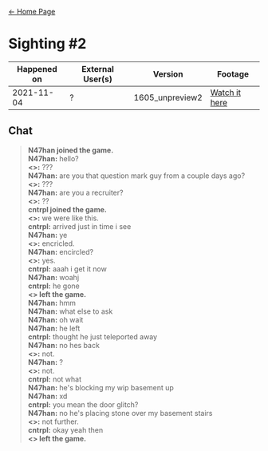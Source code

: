 [← Home Page](../README.md)

# Sighting #2
| Happened on | External User(s) | Version         | Footage                |
| ----------  | ---------------- | --------------- | ---------------------- |
| 2021-11-04  | ?                | 1605_unpreview2 | [Watch it here](https://www.youtube.com/watch?v=fq09ViaMlx4) |

## Chat
> **N47han joined the game.**  
> **N47han:** hello?  
> **<>:** ???  
> **N47han:** are you that question mark guy from a couple days ago?  
> **<>:** ???  
> **N47han:** are you a recruiter?  
> **<>:** ??  
> **cntrpl joined the game.**  
> **<>:** we were like this.  
> **cntrpl:** arrived just in time i see  
> **N47han:** ye  
> **<>:** encricled.  
> **N47han:** encircled?  
> **<>:** yes.  
> **cntrpl:** aaah i get it now  
> **N47han:** woahj  
> **cntrpl:** he gone  
> **<> left the game.**   
> **N47han:** hmm  
> **N47han:** what else to ask  
> **N47han:** oh wait  
> **N47han:** he left  
> **cntrpl:** thought he just teleported away  
> **N47han:** no hes back  
> **<>:** not.  
> **N47han:** ?  
> **<>:** not.  
> **cntrpl:** not what  
> **N47han:** he's blocking my wip basement up  
> **N47han:** xd  
> **cntrpl:** you mean the door glitch?  
> **N47han:** no he's placing stone over my basement stairs  
> **<>:** not further.  
> **cntrpl:** okay yeah then  
> **<> left the game.** 